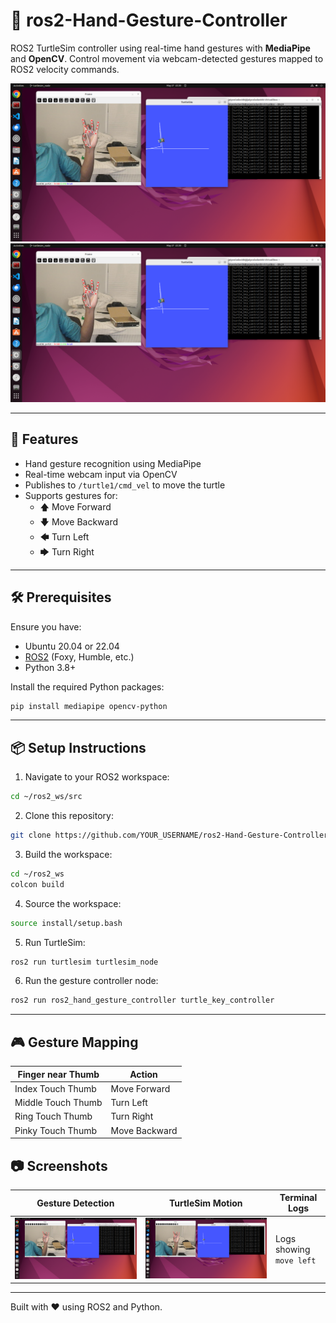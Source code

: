 # 🤚 ros2-Hand-Gesture-Controller

ROS2 TurtleSim controller using real-time hand gestures with **MediaPipe** and **OpenCV**. Control movement via webcam-detected gestures mapped to ROS2 velocity commands.

![Gesture Detection](./Screenshot%20from%202025-05-27%2022-20-31%20(copy).png)
![TurtleSim Movement](./Screenshot%20from%202025-05-27%2022-20-31.png)

---

## 🚀 Features

- Hand gesture recognition using MediaPipe
- Real-time webcam input via OpenCV
- Publishes to `/turtle1/cmd_vel` to move the turtle
- Supports gestures for:
  - 🡅 Move Forward
  - 🡇 Move Backward
  - 🡄 Turn Left
  - 🡆 Turn Right

---

## 🛠️ Prerequisites

Ensure you have:

- Ubuntu 20.04 or 22.04
- [ROS2](https://docs.ros.org/) (Foxy, Humble, etc.)
- Python 3.8+

Install the required Python packages:

```bash
pip install mediapipe opencv-python
```

---

## 📦 Setup Instructions

1. Navigate to your ROS2 workspace:

```bash
cd ~/ros2_ws/src
```

2. Clone this repository:

```bash
git clone https://github.com/YOUR_USERNAME/ros2-Hand-Gesture-Controller.git
```

3. Build the workspace:

```bash
cd ~/ros2_ws
colcon build
```

4. Source the workspace:

```bash
source install/setup.bash
```

5. Run TurtleSim:

```bash
ros2 run turtlesim turtlesim_node
```

6. Run the gesture controller node:

```bash
ros2 run ros2_hand_gesture_controller turtle_key_controller
```

---

## 🎮 Gesture Mapping

| Finger near Thumb | Action         |
|-------------------|----------------|
| Index Touch Thumb            | Move Forward   |
| Middle Touch Thumb           | Turn Left      |
| Ring Touch Thumb             | Turn Right     |
| Pinky Touch Thumb            | Move Backward  |


## 📷 Screenshots

| Gesture Detection | TurtleSim Motion | Terminal Logs |
|-------------------|------------------|---------------|
| ![hand](./Screenshot%20from%202025-05-27%2022-20-31%20(copy).png) | ![move](./Screenshot%20from%202025-05-27%2022-20-31.png) | Logs showing `move left` |

---

Built with ❤️ using ROS2 and Python.
